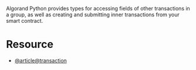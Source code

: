 
Algorand Python provides types for accessing fields of other transactions in a group, as well as creating and submitting inner transactions from your smart contract.

# Resource 
- [@article@transaction](https://algorandfoundation.github.io/puya/lg-transactions.html)
